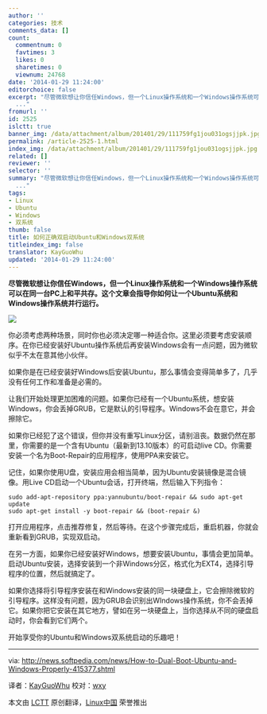 ```yaml
---
author: ''
categories: 技术
comments_data: []
count:
  commentnum: 0
  favtimes: 3
  likes: 0
  sharetimes: 0
  viewnum: 24768
date: '2014-01-29 11:24:00'
editorchoice: false
excerpt: "尽管微软想让你信任Windows，但一个Linux操作系统和一个Windows操作系统可以在同一台PC上和平共存。这个文章会指导你如何让一个Ubuntu系统和Windows操作系统并行运行。\r\n\r\n你必须考虑两种场景，同时你也必须决定哪一种
  ..."
fromurl: ''
id: 2525
islctt: true
banner_img: /data/attachment/album/201401/29/111759fg1jou031ogsjjpk.jpg
permalink: /article-2525-1.html
index_img: /data/attachment/album/201401/29/111759fg1jou031ogsjjpk.jpg.thumb.jpg
related: []
reviewer: ''
selector: ''
summary: "尽管微软想让你信任Windows，但一个Linux操作系统和一个Windows操作系统可以在同一台PC上和平共存。这个文章会指导你如何让一个Ubuntu系统和Windows操作系统并行运行。\r\n\r\n你必须考虑两种场景，同时你也必须决定哪一种
  ..."
tags:
- Linux
- Ubuntu
- Windows
- 双系统
thumb: false
title: 如何正确双启动Ubuntu和Windows双系统
titleindex_img: false
translator: KayGuoWhu
updated: '2014-01-29 11:24:00'
---
```


**尽管微软想让你信任Windows，但一个Linux操作系统和一个Windows操作系统可以在同一台PC上和平共存。这个文章会指导你如何让一个Ubuntu系统和Windows操作系统并行运行。**


![](/data/attachment/album/201401/29/111759fg1jou031ogsjjpk.jpg)


你必须考虑两种场景，同时你也必须决定哪一种适合你。这里必须要考虑安装顺序。在你已经安装好Ubuntu操作系统后再安装Windows会有一点问题，因为微软似乎不太在意其他小伙伴。


如果你是在已经安装好Windows后安装Ubuntu，那么事情会变得简单多了，几乎没有任何工作和准备是必需的。


让我们开始处理更加困难的问题。如果你已经有一个Ubuntu系统，想安装Windows，你会丢掉GRUB，它是默认的引导程序。Windows不会在意它，并会擦除它。


如果你已经犯了这个错误，但你并没有重写Linux分区，请别沮丧。数据仍然在那里，你需要的是一个含有Ubuntu（最新到13.10版本）的可启动live CD。你需要安装一个名为Boot-Repair的应用程序，使用PPA来安装它。


记住，如果你使用U盘，安装应用会相当简单，因为Ubuntu安装镜像是混合镜像。用Live CD启动一个Ubuntu会话，打开终端，然后输入下列指令：



```
sudo add-apt-repository ppa:yannubuntu/boot-repair && sudo apt-get update
sudo apt-get install -y boot-repair && (boot-repair &)

```

打开应用程序，点击推荐修复，然后等待。在这个步骤完成后，重启机器，你就会重新看到GRUB，实现双启动。


在另一方面，如果你已经安装好Windows，想要安装Ubuntu，事情会更加简单。启动Ubuntu安装，选择安装到一个非Windows分区，格式化为EXT4，选择引导程序的位置，然后就搞定了。


如果你选择将引导程序安装在和Windows安装的同一块硬盘上，它会擦除微软的引导程序。这样没有问题，因为GRUB会识别出WIndows操作系统，你不会丢掉它。如果你把它安装在其它地方，譬如在另一块硬盘上，当你选择从不同的硬盘启动时，你会看到它们两个。


开始享受你的Ubuntu和Windows双系统启动的乐趣吧！




---


via: <http://news.softpedia.com/news/How-to-Dual-Boot-Ubuntu-and-Windows-Properly-415377.shtml>


译者：[KayGuoWhu](https://github.com/KayGuoWhu) 校对：[wxy](https://github.com/wxy)


本文由 [LCTT](https://github.com/LCTT/TranslateProject) 原创翻译，[Linux中国](http://linux.cn/) 荣誉推出